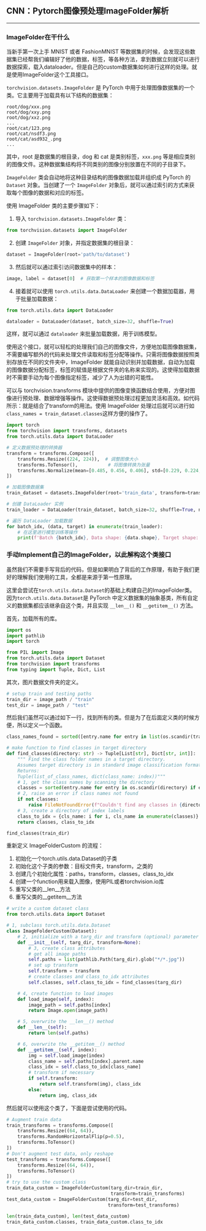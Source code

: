## CNN：Pytorch图像预处理ImageFolder解析

---
### ImageFolder在干什么

当新手第一次上手 MNIST 或者 FashionMNIST 等数据集的时候，会发现这些数据集已经帮我们编辑好了他的数据，标签，等各种方法，拿到数据立刻就可以进行数据探索，载入dataloader。但是自己的custom数据集如何进行这样的处理。就是使用ImageFolder这个工具接口。

`torchvision.datasets.ImageFolder` 是 PyTorch 中用于处理图像数据集的一个类。它主要用于加载具有以下结构的数据集：
```
root/dog/xxx.png
root/dog/xxy.png
root/dog/xxz.png
...
root/cat/123.png
root/cat/nsdf3.png
root/cat/asd932_.png
...
```
其中，root 是数据集的根目录，dog 和 cat 是类别标签，`xxx.png` 等是相应类别的图像文件。这种数据集结构将不同类别的图像分别放置在不同的子目录下。

`ImageFolder` 类会自动地将这种目录结构的图像数据加载并组织成 PyTorch 的 `Dataset` 对象。当创建了一个 `ImageFolder` 对象后，就可以通过索引的方式来获取每个图像的数据和对应的标签。

使用 ImageFolder 类的主要步骤如下：
1. 导入 `torchvision.datasets.ImageFolder` 类：
```python
from torchvision.datasets import ImageFolder
```
2. 创建 `ImageFolder` 对象，并指定数据集的根目录：
```python
dataset = ImageFolder(root='path/to/dataset')
```
3. 然后就可以通过索引访问数据集中的样本：
```python
image, label = dataset[0]  # 获取第一个样本的图像数据和标签
```
4. 接着就可以使用 `torch.utils.data.DataLoader` 来创建一个数据加载器，用于批量加载数据：
```python
from torch.utils.data import DataLoader

dataloader = DataLoader(dataset, batch_size=32, shuffle=True)
```
这样，就可以通过 `dataloader` 来批量加载数据，用于训练模型。

使用这个接口，就可以轻松的处理我们自己的图像文件，方便地加载图像数据集，不需要编写额外的代码来处理文件读取和标签分配等操作。只需将图像数据按照类别存放在不同的文件夹中，ImageFolder 就能自动识别并加载数据，自动为加载的图像数据分配标签，标签的赋值是根据文件夹的名称来实现的。这使得加载数据时不需要手动为每个图像指定标签，减少了人为出错的可能性。

可以与 torchvision.transforms 模块中提供的图像变换函数结合使用，方便对图像进行预处理、数据增强等操作。这使得数据预处理过程更加灵活和高效。如代码所示：就是结合了transform的用法。使用 ImageFolder 处理过后就可以进行如`class_names = train_dataset.classes`这样方便的操作了。

```python
import torch
from torchvision import transforms, datasets
from torch.utils.data import DataLoader

# 定义数据预处理的转换器
transform = transforms.Compose([
    transforms.Resize((224, 224)),  # 调整图像大小
    transforms.ToTensor(),           # 将图像转换为张量
    transforms.Normalize(mean=[0.485, 0.456, 0.406], std=[0.229, 0.224, 0.225])  # 标准化
])

# 加载图像数据集
train_dataset = datasets.ImageFolder(root='train_data', transform=transform)

# 创建 DataLoader 实例
train_loader = DataLoader(train_dataset, batch_size=32, shuffle=True, num_workers=4)

# 遍历 DataLoader 加载数据
for batch_idx, (data, target) in enumerate(train_loader):
    # 在这里进行模型训练等操作
    print(f'Batch {batch_idx}, Data shape: {data.shape}, Target shape: {target.shape}')

```

### 手动Implement自己的ImageFolder，以此解构这个类接口

虽然我们不需要手写背后的代码，但是如果明白了背后的工作原理，有助于我们更好的理解我们使用的工具，全都是来源于第一性原理。

这里会尝试在`torch.utils.data.Dataset`的基础上构建自己的ImageFolder类。因为`torch.utils.data.Dataset`是 PyTorch 中定义数据集的抽象基类，所有自定义的数据集都应该继承自这个类，并且实现 `__len__()` 和 `__getitem__()` 方法。

首先，加载所有的库。
```python
import os
import pathlib
import torch

from PIL import Image
from torch.utils.data import Dataset
from torchvision import transforms
from typing import Tuple, Dict, List
```

其次，图片数据文件夹的定义。
```python
# setup train and testing paths
train_dir = image_path / "train"
test_dir = image_path / "test"
```

然后我们虽然可以通过如下一行，找到所有的类。但是为了在后面定义类的时候方便，所以定义一个函数。

```python
class_names_found = sorted([entry.name for entry in list(os.scandir(train_dir))])

# make function to find classes in target directory
def find_classes(directory: str) -> Tuple[List[str], Dict[str, int]]:
    """ Find the class folder names in a target directory.
    Assumes target directory is in standard image classification format.
    Returns:
    Tuple(list_of_class_names, dict(class_name: index))"""
    # 1, get the class names by scanning the directory
    classes = sorted(entry.name for entry in os.scandir(directory) if entry.is_dir())
    # 2, raise an error if class names not found
    if not classes:
        raise FileNotFoundError(f"Couldn't find any classes in {directory}.")
    # 3, create a directory of index labels
    class_to_idx = {cls_name: i for i, cls_name in enumerate(classes)}
    return classes, class_to_idx

find_classes(train_dir)
```

重新定义 ImageFolderCustom 的流程：
1. 初始化一个torch.utils.data.Dataset的子类
2. 初始化这个子类的参数：目标文件夹，transform，之类的
3. 创建几个初始化属性：paths，transform，classes，class_to_idx
4. 创建一个function用来载入图像，使用PIL或者torchvision.io库
5. 重写父类的__len__方法
6. 重写父类的__getitem__方法

```python
# write a custom dataset class
from torch.utils.data import Dataset

# 1, subclass torch.utils.data.Dataset
class ImageFolderCustom(Dataset):
    # 2, initialize with a targ_dir and transform (optional) parameter
    def __init__(self, targ_dir, transform=None):
        # 3, create class attributes
        # get all image paths
        self.paths = list(pathlib.Path(targ_dir).glob("*/*.jpg"))
        # set up transform
        self.transform = transform
        # create classes and class_to_idx attributes
        self.classes, self.class_to_idx = find_classes(targ_dir)

    # 4, create function to load images
    def load_image(self, index):
        image_path = self.paths[index]
        return Image.open(image_path)

    # 5, overwrite the __len__() method
    def __len__(self):
        return len(self.paths)

    # 6, overwrite the __getitem__() method
    def __getitem__(self, index):
        img = self.load_image(index)
        class_name = self.paths[index].parent.name
        class_idx = self.class_to_idx[class_name]
        # transform if necessary 
        if self.transform:
            return self.transform(img), class_idx
        else:
            return img, class_idx
```

然后就可以使用这个类了，下面是尝试使用的代码。

```python
# Augment train data
train_transforms = transforms.Compose([
    transforms.Resize((64, 64)),
    transforms.RandomHorizontalFlip(p=0.5),
    transforms.ToTensor()
])
# Don't augment test data, only reshape
test_transforms = transforms.Compose([
    transforms.Resize((64, 64)),
    transforms.ToTensor()
])
# try to use the custom class
train_data_custom = ImageFolderCustom(targ_dir=train_dir,
                                      transform=train_transforms)
test_data_custom = ImageFolderCustom(targ_dir=test_dir,
                                     transform=test_transforms)

len(train_data_custom), len(test_data_custom)
train_data_custom.classes, train_data_custom.class_to_idx
```

